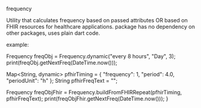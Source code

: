 frequency

Utility that calculates frequency based on passed attributes OR based on FHIR resources for healthcare applications. package has no dependency on other packages, uses plain dart code.

example:

Frequency freqObj = Frequency.dynamic("every 8 hours", "Day", 3);
  print(freqObj.getNextFreq(DateTime.now()));

  Map<String, dynamic> pfhirTiming = {
    "frequency": 1,
    "period": 4.0,
    "periodUnit": "h"
  };
  String pfhirFreqText = "";

  Frequency freqObjFhir =
      Frequency.buildFromFHIRRepeat(pfhirTiming, pfhirFreqText);
  print(freqObjFhir.getNextFreq(DateTime.now()));
}
